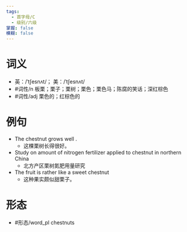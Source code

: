 ```yaml
---
tags:
  - 首字母/C
  - 级别/六级
掌握: false
模糊: false
---
```

# 词义
- 英：/ˈtʃesnʌt/； 美：/ˈtʃesnʌt/
- #词性/n  板栗；栗子；栗树；栗色；栗色马；陈腐的笑话；深红棕色
- #词性/adj  栗色的；红棕色的
# 例句
- The chestnut grows well .
	- 这棵栗树长得很好。
- Study on amount of nitrogen fertilizer applied to chestnut in northern China
	- 北方产区栗树氮肥用量研究
- The fruit is rather like a sweet chestnut
	- 这种果实颇似甜栗子。
# 形态
- #形态/word_pl chestnuts
